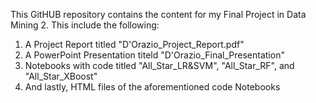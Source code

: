 This GitHUB repository contains the content for my Final Project in Data Mining 2.
This include the following:
1. A Project Report titled "D'Orazio_Project_Report.pdf"
2. A PowerPoint Presentation titeld "D'Orazio_Final_Presentation"
3. Notebooks with code titled "All_Star_LR&SVM", "All_Star_RF", and "All_Star_XBoost"
4. And lastly, HTML files of the aforementioned code Notebooks
